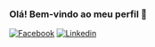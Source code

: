 ### Olá! Bem-vindo ao meu perfil 👋

[![Facebook](https://user-images.githubusercontent.com/82671773/129622546-b8ec4bfa-b840-4a51-9e7f-5abdb343f594.png)](https://www.facebook.com/patricia.rainha.18)
[![Linkedin](https://user-images.githubusercontent.com/82671773/129623050-527424fa-6ca8-462b-a3c4-791ae753b338.jpg)](https://www.linkedin.com/in/patricia-s-rainha/)
